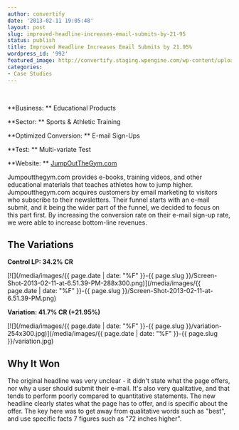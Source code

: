 ```yaml
---
author: convertify
date: '2013-02-11 19:05:48'
layout: post
slug: improved-headline-increases-email-submits-by-21-95
status: publish
title: Improved Headline Increases Email Submits by 21.95%
wordpress_id: '992'
featured_image: http://convertify.staging.wpengine.com/wp-content/uploads/2013/02/Screen-Shot-2013-02-11-at-5.57.11-PM.png
categories:
- Case Studies
---
```


 

**Business: **
Educational Products

**Sector: **
Sports & Athletic Training

**Optimized Conversion: **
E-mail Sign-Ups

**Test: **
Multi-variate Test

**Website: **
[JumpOutTheGym.com](http://jumpoutthegym.com)
 

Jumpoutthegym.com provides e-books, training videos, and other educational materials that teaches athletes how to jump higher. Jumpoutthegym.com acquires customers by email marketing to visitors who subscribe to their newsletters. Their funnel starts with an e-mail submit, and it being the wider part of the funnel, we decided to focus on this part first. By increasing the conversion rate on their e-mail sign-up rate, we were able to increase bottom-line revenues.

## The Variations

**Control LP: 34.2% CR**

[![](/media/images/{{ page.date | date: "%F" }}-{{ page.slug }}/Screen-Shot-2013-02-11-at-6.51.39-PM-288x300.png)](/media/images/{{ page.date | date: "%F" }}-{{ page.slug }}/Screen-Shot-2013-02-11-at-6.51.39-PM.png)

**Variation: 41.7% CR (+21.95%)**

[![](/media/images/{{ page.date | date: "%F" }}-{{ page.slug }}/variation-254x300.jpg)](/media/images/{{ page.date | date: "%F" }}-{{ page.slug }}/variation.jpg)

## Why It Won

The original headline was very unclear - it didn't state what the page offers, nor why a user should submit their e-mail. It's also very qualitative, and that tends to perform poorly compared to quantitative statements. The new headline clearly states what the page has to offer, and is specific about the offer. The key here was to get away from qualitative words such as "best", and use specific facts 7 figures such as "72 inches higher".
